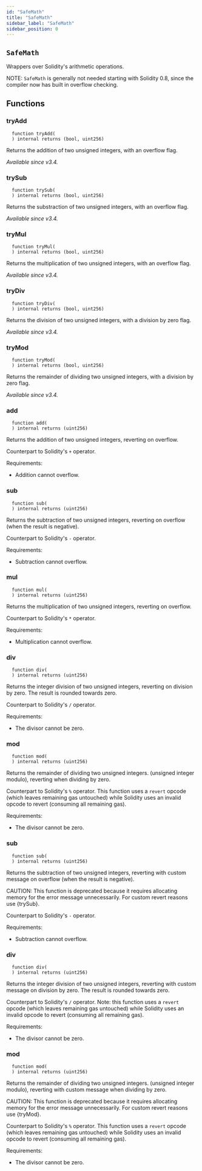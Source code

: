 ```yaml
---
id: "SafeMath"
title: "SafeMath"
sidebar_label: "SafeMath"
sidebar_position: 0
---
```

[AppFacet]: ../../../../AppFacet.md#AppFacet
[AppFacet-onlyApp--]: ../../../../AppFacet.md#AppFacet-onlyApp--
[AppFacet-getSuperpro--]: ../../../../AppFacet.md#AppFacet-getSuperpro--
[AppFacet-getToken--]: ../../../../AppFacet.md#AppFacet-getToken--
[AppFacet-getStaking--]: ../../../../AppFacet.md#AppFacet-getStaking--
[AppFacet-getProviders--]: ../../../../AppFacet.md#AppFacet-getProviders--
[AppFacet-getProvidersOffers--]: ../../../../AppFacet.md#AppFacet-getProvidersOffers--
[AppFacet-getOffers--]: ../../../../AppFacet.md#AppFacet-getOffers--
[AppFacet-getOrders--]: ../../../../AppFacet.md#AppFacet-getOrders--
[Marks]: ../../../../Marks.md#Marks
[Marks-getProviderMarks-address-]: ../../../../Marks.md#Marks-getProviderMarks-address-
[Marks-getOrderMark-uint256-]: ../../../../Marks.md#Marks-getOrderMark-uint256-
[Marks-setOrderMark-uint256-enum-Mark-]: ../../../../Marks.md#Marks-setOrderMark-uint256-enum-Mark-
[Offers]: ../../../../Offers.md#Offers
[Offers-onlyProviderActionAccount-uint256-]: ../../../../Offers.md#Offers-onlyProviderActionAccount-uint256-
[Offers-notBlocked-uint256-]: ../../../../Offers.md#Offers-notBlocked-uint256-
[Offers-isOfferEnabled-uint256-]: ../../../../Offers.md#Offers-isOfferEnabled-uint256-
[Offers-isOfferCancelable-uint256-]: ../../../../Offers.md#Offers-isOfferCancelable-uint256-
[Offers-isOfferAllowedForConsumer-uint256-address-]: ../../../../Offers.md#Offers-isOfferAllowedForConsumer-uint256-address-
[Offers-isOfferRestrictionsPermitOtherOffer-uint256-uint256-]: ../../../../Offers.md#Offers-isOfferRestrictionsPermitOtherOffer-uint256-uint256-
[Offers-isOfferRestrictedByOfferType-uint256-enum-OfferType-]: ../../../../Offers.md#Offers-isOfferRestrictedByOfferType-uint256-enum-OfferType-
[Offers-getOffersCount--]: ../../../../Offers.md#Offers-getOffersCount--
[Offers-getOfferType-uint256-]: ../../../../Offers.md#Offers-getOfferType-uint256-
[Offers-getOfferGroup-uint256-]: ../../../../Offers.md#Offers-getOfferGroup-uint256-
[Offers-getOfferOrigins-uint256-]: ../../../../Offers.md#Offers-getOfferOrigins-uint256-
[Offers-getOfferProviderAuthority-uint256-]: ../../../../Offers.md#Offers-getOfferProviderAuthority-uint256-
[Offers-getOfferDisabledAfter-uint256-]: ../../../../Offers.md#Offers-getOfferDisabledAfter-uint256-
[Offers-getOfferHoldDeposit-uint256-]: ../../../../Offers.md#Offers-getOfferHoldDeposit-uint256-
[Offers-getOfferClosingPrice-uint256-uint256-uint256-]: ../../../../Offers.md#Offers-getOfferClosingPrice-uint256-uint256-uint256-
[Offers-getTeeOfferLastTcbReward-uint256-]: ../../../../Offers.md#Offers-getTeeOfferLastTcbReward-uint256-
[Offers-getTeeOfferViolationRate-uint256-]: ../../../../Offers.md#Offers-getTeeOfferViolationRate-uint256-
[Offers-getValueOffer-uint256-]: ../../../../Offers.md#Offers-getValueOffer-uint256-
[Offers-getTeeOffer-uint256-]: ../../../../Offers.md#Offers-getTeeOffer-uint256-
[Offers-setOfferName-uint256-string-]: ../../../../Offers.md#Offers-setOfferName-uint256-string-
[Offers-setOfferPublicKey-uint256-string-]: ../../../../Offers.md#Offers-setOfferPublicKey-uint256-string-
[Offers-setOfferDescription-uint256-string-]: ../../../../Offers.md#Offers-setOfferDescription-uint256-string-
[Offers-setTeeOfferTlb-uint256-string-]: ../../../../Offers.md#Offers-setTeeOfferTlb-uint256-string-
[Offers-createValueOffer-address-struct-ValueOfferInfo-bytes32-]: ../../../../Offers.md#Offers-createValueOffer-address-struct-ValueOfferInfo-bytes32-
[Offers-createTeeOffer-address-struct-TeeOfferInfo-bytes32-]: ../../../../Offers.md#Offers-createTeeOffer-address-struct-TeeOfferInfo-bytes32-
[Offers-enableOffer-uint256-]: ../../../../Offers.md#Offers-enableOffer-uint256-
[Offers-disableOffer-uint256-]: ../../../../Offers.md#Offers-disableOffer-uint256-
[Offers-incrTeeOfferViolationRate-uint256-]: ../../../../Offers.md#Offers-incrTeeOfferViolationRate-uint256-
[Offers-OfferCreated-address-bytes32-uint256-]: ../../../../Offers.md#Offers-OfferCreated-address-bytes32-uint256-
[Offers-TeeOfferCreated-address-bytes32-uint256-]: ../../../../Offers.md#Offers-TeeOfferCreated-address-bytes32-uint256-
[Offers-OfferEnabled-address-uint256-enum-OfferType-]: ../../../../Offers.md#Offers-OfferEnabled-address-uint256-enum-OfferType-
[Offers-OfferDisabled-address-uint256-enum-OfferType-]: ../../../../Offers.md#Offers-OfferDisabled-address-uint256-enum-OfferType-
[Offers-TeeOfferViolationRateChanged-address-uint256-uint256-]: ../../../../Offers.md#Offers-TeeOfferViolationRateChanged-address-uint256-uint256-
[Orders]: ../../../../Orders.md#Orders
[Orders-onlyProviderActionAccount-uint256-]: ../../../../Orders.md#Orders-onlyProviderActionAccount-uint256-
[Orders-onlyConsumer-uint256-]: ../../../../Orders.md#Orders-onlyConsumer-uint256-
[Orders-isOrderValid-uint256-]: ../../../../Orders.md#Orders-isOrderValid-uint256-
[Orders-isOrderStarted-uint256-]: ../../../../Orders.md#Orders-isOrderStarted-uint256-
[Orders-isOrderCompleted-uint256-]: ../../../../Orders.md#Orders-isOrderCompleted-uint256-
[Orders-getOrdersCount--]: ../../../../Orders.md#Orders-getOrdersCount--
[Orders-getOrderHoldDeposit-uint256-]: ../../../../Orders.md#Orders-getOrderHoldDeposit-uint256-
[Orders-getOrderPrice-uint256-]: ../../../../Orders.md#Orders-getOrderPrice-uint256-
[Orders-getOrderOrigins-uint256-]: ../../../../Orders.md#Orders-getOrderOrigins-uint256-
[Orders-getOrderProfitWithdrawn-uint256-]: ../../../../Orders.md#Orders-getOrderProfitWithdrawn-uint256-
[Orders-getOrderChangeWithdrawn-uint256-]: ../../../../Orders.md#Orders-getOrderChangeWithdrawn-uint256-
[Orders-getOrderParentOrder-uint256-]: ../../../../Orders.md#Orders-getOrderParentOrder-uint256-
[Orders-getOrder-uint256-]: ../../../../Orders.md#Orders-getOrder-uint256-
[Orders-getOrderSubOrders-uint256-]: ../../../../Orders.md#Orders-getOrderSubOrders-uint256-
[Orders-getAwaitingPayment-uint256-]: ../../../../Orders.md#Orders-getAwaitingPayment-uint256-
[Orders-getDepositSpent-uint256-]: ../../../../Orders.md#Orders-getDepositSpent-uint256-
[Orders-setAwaitingPayment-uint256-bool-]: ../../../../Orders.md#Orders-setAwaitingPayment-uint256-bool-
[Orders-setDepositSpent-uint256-uint256-]: ../../../../Orders.md#Orders-setDepositSpent-uint256-uint256-
[Orders-createOrder-struct-OrderInfo-uint256-bool-bytes32-]: ../../../../Orders.md#Orders-createOrder-struct-OrderInfo-uint256-bool-bytes32-
[Orders-startOrder-uint256-]: ../../../../Orders.md#Orders-startOrder-uint256-
[Orders-completeOrder-uint256-enum-OrderStatus-string-]: ../../../../Orders.md#Orders-completeOrder-uint256-enum-OrderStatus-string-
[Orders-updateOrderPrice-uint256-uint256-]: ../../../../Orders.md#Orders-updateOrderPrice-uint256-uint256-
[Orders-processOrder-uint256-]: ../../../../Orders.md#Orders-processOrder-uint256-
[Orders-updateOrderResult-uint256-string-]: ../../../../Orders.md#Orders-updateOrderResult-uint256-string-
[Orders-cancelOrder-uint256-]: ../../../../Orders.md#Orders-cancelOrder-uint256-
[Orders-createSubOrder-uint256-struct-OrderInfo-struct-SubOrderParams-]: ../../../../Orders.md#Orders-createSubOrder-uint256-struct-OrderInfo-struct-SubOrderParams-
[Orders-refillOrder-uint256-uint256-]: ../../../../Orders.md#Orders-refillOrder-uint256-uint256-
[Orders-withdrawChange-uint256-]: ../../../../Orders.md#Orders-withdrawChange-uint256-
[Orders-withdrawProfit-uint256-]: ../../../../Orders.md#Orders-withdrawProfit-uint256-
[Orders-OrderCreated-address-bytes32-uint256-uint256-]: ../../../../Orders.md#Orders-OrderCreated-address-bytes32-uint256-uint256-
[Orders-OrderStatusUpdated-uint256-enum-OrderStatus-]: ../../../../Orders.md#Orders-OrderStatusUpdated-uint256-enum-OrderStatus-
[Orders-OrderPriceUpdated-uint256-uint256-]: ../../../../Orders.md#Orders-OrderPriceUpdated-uint256-uint256-
[Orders-SubOrderCreated-address-bytes32-uint256-uint256-uint256-]: ../../../../Orders.md#Orders-SubOrderCreated-address-bytes32-uint256-uint256-uint256-
[Orders-OrderStarted-address-uint256-]: ../../../../Orders.md#Orders-OrderStarted-address-uint256-
[Orders-OrderDepositRefilled-address-uint256-uint256-]: ../../../../Orders.md#Orders-OrderDepositRefilled-address-uint256-uint256-
[Orders-OrderChangedWithdrawn-address-uint256-uint256-]: ../../../../Orders.md#Orders-OrderChangedWithdrawn-address-uint256-uint256-
[Orders-OrderProfitWithdrawn-address-uint256-uint256-]: ../../../../Orders.md#Orders-OrderProfitWithdrawn-address-uint256-uint256-
[Orders-OrderAwaitingPaymentChanged-address-uint256-bool-]: ../../../../Orders.md#Orders-OrderAwaitingPaymentChanged-address-uint256-bool-
[Orders-OrderEncryptedResultUpdated-address-uint256-string-]: ../../../../Orders.md#Orders-OrderEncryptedResultUpdated-address-uint256-string-
[Orders-OrderDepositSpentChanged-address-uint256-uint256-]: ../../../../Orders.md#Orders-OrderDepositSpentChanged-address-uint256-uint256-
[Providers]: ../../../../Providers.md#Providers
[Providers-onlyRegistered--]: ../../../../Providers.md#Providers-onlyRegistered--
[Providers-onlyNotRegistered--]: ../../../../Providers.md#Providers-onlyNotRegistered--
[Providers-_providerPointer-address-]: ../../../../Providers.md#Providers-_providerPointer-address-
[Providers-isProviderRegistered-address-]: ../../../../Providers.md#Providers-isProviderRegistered-address-
[Providers-getProvidersCount--]: ../../../../Providers.md#Providers-getProvidersCount--
[Providers-getProviderActionAccount-address-]: ../../../../Providers.md#Providers-getProviderActionAccount-address-
[Providers-getProviderTokenReceiver-address-]: ../../../../Providers.md#Providers-getProviderTokenReceiver-address-
[Providers-getProviderInfo-address-]: ../../../../Providers.md#Providers-getProviderInfo-address-
[Providers-getProviderOrigins-address-]: ../../../../Providers.md#Providers-getProviderOrigins-address-
[Providers-getProviderViolationRate-address-]: ../../../../Providers.md#Providers-getProviderViolationRate-address-
[Providers-getProviderSecurityDeposit-address-]: ../../../../Providers.md#Providers-getProviderSecurityDeposit-address-
[Providers-getProvidersAuths--]: ../../../../Providers.md#Providers-getProvidersAuths--
[Providers-registerProvider-struct-ProviderInfo-]: ../../../../Providers.md#Providers-registerProvider-struct-ProviderInfo-
[Providers-modifyProvider-struct-ProviderInfo-]: ../../../../Providers.md#Providers-modifyProvider-struct-ProviderInfo-
[Providers-refillProviderSecurityDepo-uint256-]: ../../../../Providers.md#Providers-refillProviderSecurityDepo-uint256-
[Providers-returnProviderSecurityDepo-uint256-]: ../../../../Providers.md#Providers-returnProviderSecurityDepo-uint256-
[Providers-incrProviderViolationRate-address-]: ../../../../Providers.md#Providers-incrProviderViolationRate-address-
[Providers-chargePenalty-uint256-uint256-]: ../../../../Providers.md#Providers-chargePenalty-uint256-uint256-
[Providers-ProviderRegistered-address-]: ../../../../Providers.md#Providers-ProviderRegistered-address-
[Providers-ProviderModified-address-]: ../../../../Providers.md#Providers-ProviderModified-address-
[Providers-ProviderViolationRateIncremented-address-uint256-]: ../../../../Providers.md#Providers-ProviderViolationRateIncremented-address-uint256-
[Providers-ProviderSecurityDepoRefilled-address-uint256-]: ../../../../Providers.md#Providers-ProviderSecurityDepoRefilled-address-uint256-
[Providers-ProviderSecurityDepoUnlocked-address-uint256-]: ../../../../Providers.md#Providers-ProviderSecurityDepoUnlocked-address-uint256-
[Providers-ProviderPenalty-address-uint256-]: ../../../../Providers.md#Providers-ProviderPenalty-address-uint256-
[ProvidersOffers]: ../../../../ProvidersOffers.md#ProvidersOffers
[ProvidersOffers-_pointer-address-]: ../../../../ProvidersOffers.md#ProvidersOffers-_pointer-address-
[ProvidersOffers-isProviderHasEnabledOffers-address-]: ../../../../ProvidersOffers.md#ProvidersOffers-isProviderHasEnabledOffers-address-
[ProvidersOffers-isProviderHasEnoughSecurityDeposit-address-]: ../../../../ProvidersOffers.md#ProvidersOffers-isProviderHasEnoughSecurityDeposit-address-
[ProvidersOffers-getProviderOffersState-address-]: ../../../../ProvidersOffers.md#ProvidersOffers-getProviderOffersState-address-
[ProvidersOffers-getProviderRequiredSecDepo-address-uint256-]: ../../../../ProvidersOffers.md#ProvidersOffers-getProviderRequiredSecDepo-address-uint256-
[ProvidersOffers-getProviderRecentlyEnabledValueOffersCount-address-]: ../../../../ProvidersOffers.md#ProvidersOffers-getProviderRecentlyEnabledValueOffersCount-address-
[ProvidersOffers-getProviderRecentlyEnabledTeeOffersCount-address-]: ../../../../ProvidersOffers.md#ProvidersOffers-getProviderRecentlyEnabledTeeOffersCount-address-
[ProvidersOffers-getProviderValueOffers-address-]: ../../../../ProvidersOffers.md#ProvidersOffers-getProviderValueOffers-address-
[ProvidersOffers-getProviderTeeOffers-address-]: ../../../../ProvidersOffers.md#ProvidersOffers-getProviderTeeOffers-address-
[ProvidersOffers-gcProviderOffers-address-]: ../../../../ProvidersOffers.md#ProvidersOffers-gcProviderOffers-address-
[ProvidersOffers-addProviderOffer-address-uint256-enum-OfferType-]: ../../../../ProvidersOffers.md#ProvidersOffers-addProviderOffer-address-uint256-enum-OfferType-
[ProvidersOffers-setProviderOfferState-address-uint256-enum-OfferType-bool-uint256-]: ../../../../ProvidersOffers.md#ProvidersOffers-setProviderOfferState-address-uint256-enum-OfferType-bool-uint256-
[Staking]: ../../../../Staking.md#Staking
[Staking-getStakeInfo-address-]: ../../../../Staking.md#Staking-getStakeInfo-address-
[Staking-getLockedTokensInfo-address-]: ../../../../Staking.md#Staking-getLockedTokensInfo-address-
[Staking-stake-uint256-]: ../../../../Staking.md#Staking-stake-uint256-
[Staking-stakeFor-address-uint256-]: ../../../../Staking.md#Staking-stakeFor-address-uint256-
[Staking-unstake-uint256-]: ../../../../Staking.md#Staking-unstake-uint256-
[Staking-lockTokens-address-uint256-uint256-]: ../../../../Staking.md#Staking-lockTokens-address-uint256-uint256-
[Staking-unlockTokens-address-uint256-]: ../../../../Staking.md#Staking-unlockTokens-address-uint256-
[Staking-confiscateTokensFrom-address-uint256-]: ../../../../Staking.md#Staking-confiscateTokensFrom-address-uint256-
[Staking-TokensStaked-address-uint256-uint256-]: ../../../../Staking.md#Staking-TokensStaked-address-uint256-uint256-
[Staking-TokensUnstaked-address-uint256-uint256-]: ../../../../Staking.md#Staking-TokensUnstaked-address-uint256-uint256-
[Staking-TokensLocked-address-uint256-uint256-]: ../../../../Staking.md#Staking-TokensLocked-address-uint256-uint256-
[Staking-TokensUnlocked-address-uint256-uint256-]: ../../../../Staking.md#Staking-TokensUnlocked-address-uint256-uint256-
[Superpro]: ../../../../Superpro.md#Superpro
[Superpro-onlyAdmin--]: ../../../../Superpro.md#Superpro-onlyAdmin--
[Superpro-SUPERPRO_STORAGE_CONFIG-bytes32]: ../../../../Superpro.md#Superpro-SUPERPRO_STORAGE_CONFIG-bytes32
[Superpro-getConfigStorage--]: ../../../../Superpro.md#Superpro-getConfigStorage--
[Superpro-getVersion--]: ../../../../Superpro.md#Superpro-getVersion--
[Superpro-getToken--]: ../../../../Superpro.md#Superpro-getToken--
[Superpro-getConfigParam-enum-ParamName-]: ../../../../Superpro.md#Superpro-getConfigParam-enum-ParamName-
[Superpro-setVersion-string-]: ../../../../Superpro.md#Superpro-setVersion-string-
[Superpro-setConfigParam-enum-ParamName-uint256-]: ../../../../Superpro.md#Superpro-setConfigParam-enum-ParamName-uint256-
[Superpro-setConfigParams-struct-SuperproParams-]: ../../../../Superpro.md#Superpro-setConfigParams-struct-SuperproParams-
[Superpro-ConfigStorage]: ../../../../Superpro.md#Superpro-ConfigStorage
[Diamond]: ../../../../diamond/Diamond.md#Diamond
[Diamond-constructor-address-address-]: ../../../../diamond/Diamond.md#Diamond-constructor-address-address-
[Diamond-fallback--]: ../../../../diamond/Diamond.md#Diamond-fallback--
[Diamond-receive--]: ../../../../diamond/Diamond.md#Diamond-receive--
[DiamondCutFacet]: ../../../../diamond/facets/DiamondCutFacet.md#DiamondCutFacet
[DiamondCutFacet-diamondCut-struct-IDiamondCut-FacetCut---address-bytes-]: ../../../../diamond/facets/DiamondCutFacet.md#DiamondCutFacet-diamondCut-struct-IDiamondCut-FacetCut---address-bytes-
[DiamondLoupeFacet]: ../../../../diamond/facets/DiamondLoupeFacet.md#DiamondLoupeFacet
[DiamondLoupeFacet-facets--]: ../../../../diamond/facets/DiamondLoupeFacet.md#DiamondLoupeFacet-facets--
[DiamondLoupeFacet-facetFunctionSelectors-address-]: ../../../../diamond/facets/DiamondLoupeFacet.md#DiamondLoupeFacet-facetFunctionSelectors-address-
[DiamondLoupeFacet-facetAddresses--]: ../../../../diamond/facets/DiamondLoupeFacet.md#DiamondLoupeFacet-facetAddresses--
[DiamondLoupeFacet-facetAddress-bytes4-]: ../../../../diamond/facets/DiamondLoupeFacet.md#DiamondLoupeFacet-facetAddress-bytes4-
[DiamondLoupeFacet-supportsInterface-bytes4-]: ../../../../diamond/facets/DiamondLoupeFacet.md#DiamondLoupeFacet-supportsInterface-bytes4-
[OwnershipFacet]: ../../../../diamond/facets/OwnershipFacet.md#OwnershipFacet
[OwnershipFacet-transferOwnership-address-]: ../../../../diamond/facets/OwnershipFacet.md#OwnershipFacet-transferOwnership-address-
[OwnershipFacet-owner--]: ../../../../diamond/facets/OwnershipFacet.md#OwnershipFacet-owner--
[IDiamondCut]: ../../../../diamond/interfaces/IDiamondCut.md#IDiamondCut
[IDiamondCut-diamondCut-struct-IDiamondCut-FacetCut---address-bytes-]: ../../../../diamond/interfaces/IDiamondCut.md#IDiamondCut-diamondCut-struct-IDiamondCut-FacetCut---address-bytes-
[IDiamondCut-DiamondCut-struct-IDiamondCut-FacetCut---address-bytes-]: ../../../../diamond/interfaces/IDiamondCut.md#IDiamondCut-DiamondCut-struct-IDiamondCut-FacetCut---address-bytes-
[IDiamondCut-FacetCut]: ../../../../diamond/interfaces/IDiamondCut.md#IDiamondCut-FacetCut
[IDiamondCut-FacetCutAction]: ../../../../diamond/interfaces/IDiamondCut.md#IDiamondCut-FacetCutAction
[IDiamondLoupe]: ../../../../diamond/interfaces/IDiamondLoupe.md#IDiamondLoupe
[IDiamondLoupe-facets--]: ../../../../diamond/interfaces/IDiamondLoupe.md#IDiamondLoupe-facets--
[IDiamondLoupe-facetFunctionSelectors-address-]: ../../../../diamond/interfaces/IDiamondLoupe.md#IDiamondLoupe-facetFunctionSelectors-address-
[IDiamondLoupe-facetAddresses--]: ../../../../diamond/interfaces/IDiamondLoupe.md#IDiamondLoupe-facetAddresses--
[IDiamondLoupe-facetAddress-bytes4-]: ../../../../diamond/interfaces/IDiamondLoupe.md#IDiamondLoupe-facetAddress-bytes4-
[IDiamondLoupe-Facet]: ../../../../diamond/interfaces/IDiamondLoupe.md#IDiamondLoupe-Facet
[IERC165]: ../../../../diamond/interfaces/IERC165.md#IERC165
[IERC165-supportsInterface-bytes4-]: ../../../../diamond/interfaces/IERC165.md#IERC165-supportsInterface-bytes4-
[IERC173]: ../../../../diamond/interfaces/IERC173.md#IERC173
[IERC173-owner--]: ../../../../diamond/interfaces/IERC173.md#IERC173-owner--
[IERC173-transferOwnership-address-]: ../../../../diamond/interfaces/IERC173.md#IERC173-transferOwnership-address-
[IERC173-OwnershipTransferred-address-address-]: ../../../../diamond/interfaces/IERC173.md#IERC173-OwnershipTransferred-address-address-
[LibDiamond]: ../../../../diamond/libraries/LibDiamond.md#LibDiamond
[LibDiamond-DIAMOND_STORAGE_POSITION-bytes32]: ../../../../diamond/libraries/LibDiamond.md#LibDiamond-DIAMOND_STORAGE_POSITION-bytes32
[LibDiamond-diamondStorage--]: ../../../../diamond/libraries/LibDiamond.md#LibDiamond-diamondStorage--
[LibDiamond-setContractOwner-address-]: ../../../../diamond/libraries/LibDiamond.md#LibDiamond-setContractOwner-address-
[LibDiamond-contractOwner--]: ../../../../diamond/libraries/LibDiamond.md#LibDiamond-contractOwner--
[LibDiamond-enforceIsContractOwner--]: ../../../../diamond/libraries/LibDiamond.md#LibDiamond-enforceIsContractOwner--
[LibDiamond-diamondCut-struct-IDiamondCut-FacetCut---address-bytes-]: ../../../../diamond/libraries/LibDiamond.md#LibDiamond-diamondCut-struct-IDiamondCut-FacetCut---address-bytes-
[LibDiamond-addFunctions-address-bytes4---]: ../../../../diamond/libraries/LibDiamond.md#LibDiamond-addFunctions-address-bytes4---
[LibDiamond-replaceFunctions-address-bytes4---]: ../../../../diamond/libraries/LibDiamond.md#LibDiamond-replaceFunctions-address-bytes4---
[LibDiamond-removeFunctions-address-bytes4---]: ../../../../diamond/libraries/LibDiamond.md#LibDiamond-removeFunctions-address-bytes4---
[LibDiamond-addFacet-struct-LibDiamond-DiamondStorage-address-]: ../../../../diamond/libraries/LibDiamond.md#LibDiamond-addFacet-struct-LibDiamond-DiamondStorage-address-
[LibDiamond-addFunction-struct-LibDiamond-DiamondStorage-bytes4-uint96-address-]: ../../../../diamond/libraries/LibDiamond.md#LibDiamond-addFunction-struct-LibDiamond-DiamondStorage-bytes4-uint96-address-
[LibDiamond-removeFunction-struct-LibDiamond-DiamondStorage-address-bytes4-]: ../../../../diamond/libraries/LibDiamond.md#LibDiamond-removeFunction-struct-LibDiamond-DiamondStorage-address-bytes4-
[LibDiamond-initializeDiamondCut-address-bytes-]: ../../../../diamond/libraries/LibDiamond.md#LibDiamond-initializeDiamondCut-address-bytes-
[LibDiamond-enforceHasContractCode-address-string-]: ../../../../diamond/libraries/LibDiamond.md#LibDiamond-enforceHasContractCode-address-string-
[LibDiamond-OwnershipTransferred-address-address-]: ../../../../diamond/libraries/LibDiamond.md#LibDiamond-OwnershipTransferred-address-address-
[LibDiamond-DiamondCut-struct-IDiamondCut-FacetCut---address-bytes-]: ../../../../diamond/libraries/LibDiamond.md#LibDiamond-DiamondCut-struct-IDiamondCut-FacetCut---address-bytes-
[LibDiamond-FacetAddressAndPosition]: ../../../../diamond/libraries/LibDiamond.md#LibDiamond-FacetAddressAndPosition
[LibDiamond-FacetFunctionSelectors]: ../../../../diamond/libraries/LibDiamond.md#LibDiamond-FacetFunctionSelectors
[LibDiamond-DiamondStorage]: ../../../../diamond/libraries/LibDiamond.md#LibDiamond-DiamondStorage
[DiamondInit]: ../../../../diamond/upgradeInitializers/DiamondInit.md#DiamondInit
[DiamondInit-init--]: ../../../../diamond/upgradeInitializers/DiamondInit.md#DiamondInit-init--
[IOffers]: ../../../../interfaces/IOffers.md#IOffers
[IOffers-isOfferEnabled-uint256-]: ../../../../interfaces/IOffers.md#IOffers-isOfferEnabled-uint256-
[IOffers-isOfferCancelable-uint256-]: ../../../../interfaces/IOffers.md#IOffers-isOfferCancelable-uint256-
[IOffers-isOfferAllowedForConsumer-uint256-address-]: ../../../../interfaces/IOffers.md#IOffers-isOfferAllowedForConsumer-uint256-address-
[IOffers-isOfferRestrictedByOfferType-uint256-enum-OfferType-]: ../../../../interfaces/IOffers.md#IOffers-isOfferRestrictedByOfferType-uint256-enum-OfferType-
[IOffers-isOfferRestrictionsPermitOtherOffer-uint256-uint256-]: ../../../../interfaces/IOffers.md#IOffers-isOfferRestrictionsPermitOtherOffer-uint256-uint256-
[IOffers-isProviderHasEnabledOffers-address-]: ../../../../interfaces/IOffers.md#IOffers-isProviderHasEnabledOffers-address-
[IOffers-getProviderRequiredSecDepo-address-uint256-]: ../../../../interfaces/IOffers.md#IOffers-getProviderRequiredSecDepo-address-uint256-
[IOffers-getOfferType-uint256-]: ../../../../interfaces/IOffers.md#IOffers-getOfferType-uint256-
[IOffers-getOfferGroup-uint256-]: ../../../../interfaces/IOffers.md#IOffers-getOfferGroup-uint256-
[IOffers-getOfferProviderAuthority-uint256-]: ../../../../interfaces/IOffers.md#IOffers-getOfferProviderAuthority-uint256-
[IOffers-getOfferDisabledAfter-uint256-]: ../../../../interfaces/IOffers.md#IOffers-getOfferDisabledAfter-uint256-
[IOffers-getOfferHoldDeposit-uint256-]: ../../../../interfaces/IOffers.md#IOffers-getOfferHoldDeposit-uint256-
[IOffers-getOfferClosingPrice-uint256-uint256-uint256-]: ../../../../interfaces/IOffers.md#IOffers-getOfferClosingPrice-uint256-uint256-uint256-
[IOffers-gcProviderOffers-address-]: ../../../../interfaces/IOffers.md#IOffers-gcProviderOffers-address-
[IOffers-addProviderOffer-address-uint256-enum-OfferType-]: ../../../../interfaces/IOffers.md#IOffers-addProviderOffer-address-uint256-enum-OfferType-
[IOffers-setProviderOfferState-address-uint256-enum-OfferType-bool-uint256-]: ../../../../interfaces/IOffers.md#IOffers-setProviderOfferState-address-uint256-enum-OfferType-bool-uint256-
[IOrders]: ../../../../interfaces/IOrders.md#IOrders
[IOrders-getOrder-uint256-]: ../../../../interfaces/IOrders.md#IOrders-getOrder-uint256-
[IProviders]: ../../../../interfaces/IProviders.md#IProviders
[IProviders-isProviderRegistered-address-]: ../../../../interfaces/IProviders.md#IProviders-isProviderRegistered-address-
[IProviders-getProviderActionAccount-address-]: ../../../../interfaces/IProviders.md#IProviders-getProviderActionAccount-address-
[IProviders-getProviderTokenReceiver-address-]: ../../../../interfaces/IProviders.md#IProviders-getProviderTokenReceiver-address-
[IProviders-getProviderSecurityDeposit-address-]: ../../../../interfaces/IProviders.md#IProviders-getProviderSecurityDeposit-address-
[IProviders-getProviderRequiredSecDepo-address-uint256-]: ../../../../interfaces/IProviders.md#IProviders-getProviderRequiredSecDepo-address-uint256-
[IProvidersOffers]: ../../../../interfaces/IProvidersOffers.md#IProvidersOffers
[IProvidersOffers-isProviderHasEnoughSecurityDeposit-address-]: ../../../../interfaces/IProvidersOffers.md#IProvidersOffers-isProviderHasEnoughSecurityDeposit-address-
[IStaking]: ../../../../interfaces/IStaking.md#IStaking
[IStaking-stake-uint256-]: ../../../../interfaces/IStaking.md#IStaking-stake-uint256-
[IStaking-stakeFor-address-uint256-]: ../../../../interfaces/IStaking.md#IStaking-stakeFor-address-uint256-
[IStaking-unstake-uint256-]: ../../../../interfaces/IStaking.md#IStaking-unstake-uint256-
[IStaking-lockTokens-address-uint256-uint256-]: ../../../../interfaces/IStaking.md#IStaking-lockTokens-address-uint256-uint256-
[IStaking-unlockTokens-address-uint256-]: ../../../../interfaces/IStaking.md#IStaking-unlockTokens-address-uint256-
[IStaking-confiscateTokensFrom-address-uint256-]: ../../../../interfaces/IStaking.md#IStaking-confiscateTokensFrom-address-uint256-
[IStaking-getStakeInfo-address-]: ../../../../interfaces/IStaking.md#IStaking-getStakeInfo-address-
[IStaking-getLockedTokensInfo-address-]: ../../../../interfaces/IStaking.md#IStaking-getLockedTokensInfo-address-
[ISuperpro]: ../../../../interfaces/ISuperpro.md#ISuperpro
[ISuperpro-owner--]: ../../../../interfaces/ISuperpro.md#ISuperpro-owner--
[ISuperpro-getToken--]: ../../../../interfaces/ISuperpro.md#ISuperpro-getToken--
[ISuperpro-getConfigParam-enum-ParamName-]: ../../../../interfaces/ISuperpro.md#ISuperpro-getConfigParam-enum-ParamName-
[ISuperproToken]: ../../../../interfaces/ISuperproToken.md#ISuperproToken
[ISuperproToken-mint-address-uint256-]: ../../../../interfaces/ISuperproToken.md#ISuperproToken-mint-address-uint256-
[ISuperproToken-transfer-address-uint256-]: ../../../../interfaces/ISuperproToken.md#ISuperproToken-transfer-address-uint256-
[ISuperproToken-transferFrom-address-address-uint256-]: ../../../../interfaces/ISuperproToken.md#ISuperproToken-transferFrom-address-address-uint256-
[ISuperproToken-allowance-address-address-]: ../../../../interfaces/ISuperproToken.md#ISuperproToken-allowance-address-address-
[ISuperproToken-approve-address-uint256-]: ../../../../interfaces/ISuperproToken.md#ISuperproToken-approve-address-uint256-
[ISuperproToken-burnFrom-address-uint256-]: ../../../../interfaces/ISuperproToken.md#ISuperproToken-burnFrom-address-uint256-
[OriginsHelper]: ../../../../libs/OriginsHelper.md#OriginsHelper
[OriginsHelper-init-struct-Origins-]: ../../../../libs/OriginsHelper.md#OriginsHelper-init-struct-Origins-
[OriginsHelper-update-struct-Origins-]: ../../../../libs/OriginsHelper.md#OriginsHelper-update-struct-Origins-
[ProviderHelper]: ../../../../libs/ProviderHelper.md#ProviderHelper
[ProviderHelper-clear-struct-OffersSet-contract-IOffers-]: ../../../../libs/ProviderHelper.md#ProviderHelper-clear-struct-OffersSet-contract-IOffers-
[ProviderHelper-updDisableAfter-uint256---contract-IOffers-]: ../../../../libs/ProviderHelper.md#ProviderHelper-updDisableAfter-uint256---contract-IOffers-
[ProviderHelper-offerTumbler-struct-ProviderOffersData-bool-bool-]: ../../../../libs/ProviderHelper.md#ProviderHelper-offerTumbler-struct-ProviderOffersData-bool-bool-
[ProviderHelper-addDelayDisable-struct-ProviderOffersData-bool-uint256-]: ../../../../libs/ProviderHelper.md#ProviderHelper-addDelayDisable-struct-ProviderOffersData-bool-uint256-
[ProviderHelper-addOffer-struct-ProviderOffersData-bool-uint256-]: ../../../../libs/ProviderHelper.md#ProviderHelper-addOffer-struct-ProviderOffersData-bool-uint256-
[Set]: ../../../../libs/Set.md#Set
[Set-isEmpty-struct-AddressHashSet-]: ../../../../libs/Set.md#Set-isEmpty-struct-AddressHashSet-
[Set-add-struct-AddressHashSet-address-]: ../../../../libs/Set.md#Set-add-struct-AddressHashSet-address-
[Set-isExists-struct-AddressHashSet-address-]: ../../../../libs/Set.md#Set-isExists-struct-AddressHashSet-address-
[Set-remove-struct-AddressHashSet-address-]: ../../../../libs/Set.md#Set-remove-struct-AddressHashSet-address-
[Setn]: ../../../../libs/Setn.md#Setn
[Setn-isEmpty-struct-OffersSet-]: ../../../../libs/Setn.md#Setn-isEmpty-struct-OffersSet-
[Setn-add-struct-OffersSet-uint256-]: ../../../../libs/Setn.md#Setn-add-struct-OffersSet-uint256-
[Setn-isExists-struct-OffersSet-uint256-]: ../../../../libs/Setn.md#Setn-isExists-struct-OffersSet-uint256-
[Setn-remove-struct-OffersSet-uint256-]: ../../../../libs/Setn.md#Setn-remove-struct-OffersSet-uint256-
[SuperproTokenMock]: ../../../../mocks/SuperproTokenMock.md#SuperproTokenMock
[SuperproTokenMock-superpro-contract-ISuperpro]: ../../../../mocks/SuperproTokenMock.md#SuperproTokenMock-superpro-contract-ISuperpro
[SuperproTokenMock-constructor-uint256-]: ../../../../mocks/SuperproTokenMock.md#SuperproTokenMock-constructor-uint256-
[SuperproTokenMock-mint-address-uint256-]: ../../../../mocks/SuperproTokenMock.md#SuperproTokenMock-mint-address-uint256-
[ERC20]: ../../token/ERC20/ERC20.md#ERC20
[ERC20-constructor-string-string-]: ../../token/ERC20/ERC20.md#ERC20-constructor-string-string-
[ERC20-name--]: ../../token/ERC20/ERC20.md#ERC20-name--
[ERC20-symbol--]: ../../token/ERC20/ERC20.md#ERC20-symbol--
[ERC20-decimals--]: ../../token/ERC20/ERC20.md#ERC20-decimals--
[ERC20-totalSupply--]: ../../token/ERC20/ERC20.md#ERC20-totalSupply--
[ERC20-balanceOf-address-]: ../../token/ERC20/ERC20.md#ERC20-balanceOf-address-
[ERC20-transfer-address-uint256-]: ../../token/ERC20/ERC20.md#ERC20-transfer-address-uint256-
[ERC20-allowance-address-address-]: ../../token/ERC20/ERC20.md#ERC20-allowance-address-address-
[ERC20-approve-address-uint256-]: ../../token/ERC20/ERC20.md#ERC20-approve-address-uint256-
[ERC20-transferFrom-address-address-uint256-]: ../../token/ERC20/ERC20.md#ERC20-transferFrom-address-address-uint256-
[ERC20-increaseAllowance-address-uint256-]: ../../token/ERC20/ERC20.md#ERC20-increaseAllowance-address-uint256-
[ERC20-decreaseAllowance-address-uint256-]: ../../token/ERC20/ERC20.md#ERC20-decreaseAllowance-address-uint256-
[ERC20-_transfer-address-address-uint256-]: ../../token/ERC20/ERC20.md#ERC20-_transfer-address-address-uint256-
[ERC20-_mint-address-uint256-]: ../../token/ERC20/ERC20.md#ERC20-_mint-address-uint256-
[ERC20-_burn-address-uint256-]: ../../token/ERC20/ERC20.md#ERC20-_burn-address-uint256-
[ERC20-_approve-address-address-uint256-]: ../../token/ERC20/ERC20.md#ERC20-_approve-address-address-uint256-
[ERC20-_spendAllowance-address-address-uint256-]: ../../token/ERC20/ERC20.md#ERC20-_spendAllowance-address-address-uint256-
[ERC20-_beforeTokenTransfer-address-address-uint256-]: ../../token/ERC20/ERC20.md#ERC20-_beforeTokenTransfer-address-address-uint256-
[ERC20-_afterTokenTransfer-address-address-uint256-]: ../../token/ERC20/ERC20.md#ERC20-_afterTokenTransfer-address-address-uint256-
[IERC20]: ../../token/ERC20/IERC20.md#IERC20
[IERC20-totalSupply--]: ../../token/ERC20/IERC20.md#IERC20-totalSupply--
[IERC20-balanceOf-address-]: ../../token/ERC20/IERC20.md#IERC20-balanceOf-address-
[IERC20-transfer-address-uint256-]: ../../token/ERC20/IERC20.md#IERC20-transfer-address-uint256-
[IERC20-allowance-address-address-]: ../../token/ERC20/IERC20.md#IERC20-allowance-address-address-
[IERC20-approve-address-uint256-]: ../../token/ERC20/IERC20.md#IERC20-approve-address-uint256-
[IERC20-transferFrom-address-address-uint256-]: ../../token/ERC20/IERC20.md#IERC20-transferFrom-address-address-uint256-
[IERC20-Transfer-address-address-uint256-]: ../../token/ERC20/IERC20.md#IERC20-Transfer-address-address-uint256-
[IERC20-Approval-address-address-uint256-]: ../../token/ERC20/IERC20.md#IERC20-Approval-address-address-uint256-
[ERC20Burnable]: ../../token/ERC20/extensions/ERC20Burnable.md#ERC20Burnable
[ERC20Burnable-burn-uint256-]: ../../token/ERC20/extensions/ERC20Burnable.md#ERC20Burnable-burn-uint256-
[ERC20Burnable-burnFrom-address-uint256-]: ../../token/ERC20/extensions/ERC20Burnable.md#ERC20Burnable-burnFrom-address-uint256-
[IERC20Metadata]: ../../token/ERC20/extensions/IERC20Metadata.md#IERC20Metadata
[IERC20Metadata-name--]: ../../token/ERC20/extensions/IERC20Metadata.md#IERC20Metadata-name--
[IERC20Metadata-symbol--]: ../../token/ERC20/extensions/IERC20Metadata.md#IERC20Metadata-symbol--
[IERC20Metadata-decimals--]: ../../token/ERC20/extensions/IERC20Metadata.md#IERC20Metadata-decimals--
[Context]: ../Context.md#Context
[Context-_msgSender--]: ../Context.md#Context-_msgSender--
[Context-_msgData--]: ../Context.md#Context-_msgData--
[SafeMath]: #SafeMath
[SafeMath-tryAdd-uint256-uint256-]: #SafeMath-tryAdd-uint256-uint256-
[SafeMath-trySub-uint256-uint256-]: #SafeMath-trySub-uint256-uint256-
[SafeMath-tryMul-uint256-uint256-]: #SafeMath-tryMul-uint256-uint256-
[SafeMath-tryDiv-uint256-uint256-]: #SafeMath-tryDiv-uint256-uint256-
[SafeMath-tryMod-uint256-uint256-]: #SafeMath-tryMod-uint256-uint256-
[SafeMath-add-uint256-uint256-]: #SafeMath-add-uint256-uint256-
[SafeMath-sub-uint256-uint256-]: #SafeMath-sub-uint256-uint256-
[SafeMath-mul-uint256-uint256-]: #SafeMath-mul-uint256-uint256-
[SafeMath-div-uint256-uint256-]: #SafeMath-div-uint256-uint256-
[SafeMath-mod-uint256-uint256-]: #SafeMath-mod-uint256-uint256-
[SafeMath-sub-uint256-uint256-string-]: #SafeMath-sub-uint256-uint256-string-
[SafeMath-div-uint256-uint256-string-]: #SafeMath-div-uint256-uint256-string-
[SafeMath-mod-uint256-uint256-string-]: #SafeMath-mod-uint256-uint256-string-
[MarksStorageAccessor]: ../../../../storages/MarksStorageAccessor.md#MarksStorageAccessor
[MarksStorageAccessor-MARKS_STORAGE_REGISTRY-bytes32]: ../../../../storages/MarksStorageAccessor.md#MarksStorageAccessor-MARKS_STORAGE_REGISTRY-bytes32
[MarksStorageAccessor-getMarksStorage--]: ../../../../storages/MarksStorageAccessor.md#MarksStorageAccessor-getMarksStorage--
[MarksStorageAccessor-ProviderMarksCount]: ../../../../storages/MarksStorageAccessor.md#MarksStorageAccessor-ProviderMarksCount
[MarksStorageAccessor-MarksStorage]: ../../../../storages/MarksStorageAccessor.md#MarksStorageAccessor-MarksStorage
[OffersStorageAccessor]: ../../../../storages/OffersStorageAccessor.md#OffersStorageAccessor
[OffersStorageAccessor-OFFERS_STORAGE-bytes32]: ../../../../storages/OffersStorageAccessor.md#OffersStorageAccessor-OFFERS_STORAGE-bytes32
[OffersStorageAccessor-getOffersStorage--]: ../../../../storages/OffersStorageAccessor.md#OffersStorageAccessor-getOffersStorage--
[OffersStorageAccessor-Offer]: ../../../../storages/OffersStorageAccessor.md#OffersStorageAccessor-Offer
[OffersStorageAccessor-ValueOffer]: ../../../../storages/OffersStorageAccessor.md#OffersStorageAccessor-ValueOffer
[OffersStorageAccessor-TeeOffer]: ../../../../storages/OffersStorageAccessor.md#OffersStorageAccessor-TeeOffer
[OffersStorageAccessor-OffersStorage]: ../../../../storages/OffersStorageAccessor.md#OffersStorageAccessor-OffersStorage
[OrdersStorageAccessor]: ../../../../storages/OrdersStorageAccessor.md#OrdersStorageAccessor
[OrdersStorageAccessor-ORDERS_STORAGE-bytes32]: ../../../../storages/OrdersStorageAccessor.md#OrdersStorageAccessor-ORDERS_STORAGE-bytes32
[OrdersStorageAccessor-getOrdersStorage--]: ../../../../storages/OrdersStorageAccessor.md#OrdersStorageAccessor-getOrdersStorage--
[OrdersStorageAccessor-Order]: ../../../../storages/OrdersStorageAccessor.md#OrdersStorageAccessor-Order
[OrdersStorageAccessor-OrdersStorage]: ../../../../storages/OrdersStorageAccessor.md#OrdersStorageAccessor-OrdersStorage
[ProvidersOffersStorageAccessor]: ../../../../storages/ProvidersOffersStorageAccessor.md#ProvidersOffersStorageAccessor
[ProvidersOffersStorageAccessor-PROVIDERS_OFFERS_STORAGE_REGISTRY-bytes32]: ../../../../storages/ProvidersOffersStorageAccessor.md#ProvidersOffersStorageAccessor-PROVIDERS_OFFERS_STORAGE_REGISTRY-bytes32
[ProvidersOffersStorageAccessor-getProvidersOffersStorage--]: ../../../../storages/ProvidersOffersStorageAccessor.md#ProvidersOffersStorageAccessor-getProvidersOffersStorage--
[ProvidersOffersStorageAccessor-Storage]: ../../../../storages/ProvidersOffersStorageAccessor.md#ProvidersOffersStorageAccessor-Storage
[ProvidersStorageAccessor]: ../../../../storages/ProvidersStorageAccessor.md#ProvidersStorageAccessor
[ProvidersStorageAccessor-PROVIDERS_STORAGE_REGISTRY-bytes32]: ../../../../storages/ProvidersStorageAccessor.md#ProvidersStorageAccessor-PROVIDERS_STORAGE_REGISTRY-bytes32
[ProvidersStorageAccessor-getProvidersStorage--]: ../../../../storages/ProvidersStorageAccessor.md#ProvidersStorageAccessor-getProvidersStorage--
[ProvidersStorageAccessor-ProviderData]: ../../../../storages/ProvidersStorageAccessor.md#ProvidersStorageAccessor-ProviderData
[ProvidersStorageAccessor-ProvidersStorage]: ../../../../storages/ProvidersStorageAccessor.md#ProvidersStorageAccessor-ProvidersStorage
[StakingStorageAccessor]: ../../../../storages/StakingStorageAccessor.md#StakingStorageAccessor
[StakingStorageAccessor-STAKING_STORAGE-bytes32]: ../../../../storages/StakingStorageAccessor.md#StakingStorageAccessor-STAKING_STORAGE-bytes32
[StakingStorageAccessor-getStakingStorage--]: ../../../../storages/StakingStorageAccessor.md#StakingStorageAccessor-getStakingStorage--
[StakingStorageAccessor-StakingStorage]: ../../../../storages/StakingStorageAccessor.md#StakingStorageAccessor-StakingStorage

## `SafeMath`

Wrappers over Solidity's arithmetic operations.

NOTE: `SafeMath` is generally not needed starting with Solidity 0.8, since the compiler
now has built in overflow checking.

## Functions
### tryAdd
```solidity
  function tryAdd(
  ) internal returns (bool, uint256)
```

Returns the addition of two unsigned integers, with an overflow flag.

_Available since v3.4._


### trySub
```solidity
  function trySub(
  ) internal returns (bool, uint256)
```

Returns the substraction of two unsigned integers, with an overflow flag.

_Available since v3.4._


### tryMul
```solidity
  function tryMul(
  ) internal returns (bool, uint256)
```

Returns the multiplication of two unsigned integers, with an overflow flag.

_Available since v3.4._


### tryDiv
```solidity
  function tryDiv(
  ) internal returns (bool, uint256)
```

Returns the division of two unsigned integers, with a division by zero flag.

_Available since v3.4._


### tryMod
```solidity
  function tryMod(
  ) internal returns (bool, uint256)
```

Returns the remainder of dividing two unsigned integers, with a division by zero flag.

_Available since v3.4._


### add
```solidity
  function add(
  ) internal returns (uint256)
```

Returns the addition of two unsigned integers, reverting on
overflow.

Counterpart to Solidity's `+` operator.

Requirements:

- Addition cannot overflow.


### sub
```solidity
  function sub(
  ) internal returns (uint256)
```

Returns the subtraction of two unsigned integers, reverting on
overflow (when the result is negative).

Counterpart to Solidity's `-` operator.

Requirements:

- Subtraction cannot overflow.


### mul
```solidity
  function mul(
  ) internal returns (uint256)
```

Returns the multiplication of two unsigned integers, reverting on
overflow.

Counterpart to Solidity's `*` operator.

Requirements:

- Multiplication cannot overflow.


### div
```solidity
  function div(
  ) internal returns (uint256)
```

Returns the integer division of two unsigned integers, reverting on
division by zero. The result is rounded towards zero.

Counterpart to Solidity's `/` operator.

Requirements:

- The divisor cannot be zero.


### mod
```solidity
  function mod(
  ) internal returns (uint256)
```

Returns the remainder of dividing two unsigned integers. (unsigned integer modulo),
reverting when dividing by zero.

Counterpart to Solidity's `%` operator. This function uses a `revert`
opcode (which leaves remaining gas untouched) while Solidity uses an
invalid opcode to revert (consuming all remaining gas).

Requirements:

- The divisor cannot be zero.


### sub
```solidity
  function sub(
  ) internal returns (uint256)
```

Returns the subtraction of two unsigned integers, reverting with custom message on
overflow (when the result is negative).

CAUTION: This function is deprecated because it requires allocating memory for the error
message unnecessarily. For custom revert reasons use {trySub}.

Counterpart to Solidity's `-` operator.

Requirements:

- Subtraction cannot overflow.


### div
```solidity
  function div(
  ) internal returns (uint256)
```

Returns the integer division of two unsigned integers, reverting with custom message on
division by zero. The result is rounded towards zero.

Counterpart to Solidity's `/` operator. Note: this function uses a
`revert` opcode (which leaves remaining gas untouched) while Solidity
uses an invalid opcode to revert (consuming all remaining gas).

Requirements:

- The divisor cannot be zero.


### mod
```solidity
  function mod(
  ) internal returns (uint256)
```

Returns the remainder of dividing two unsigned integers. (unsigned integer modulo),
reverting with custom message when dividing by zero.

CAUTION: This function is deprecated because it requires allocating memory for the error
message unnecessarily. For custom revert reasons use {tryMod}.

Counterpart to Solidity's `%` operator. This function uses a `revert`
opcode (which leaves remaining gas untouched) while Solidity uses an
invalid opcode to revert (consuming all remaining gas).

Requirements:

- The divisor cannot be zero.



